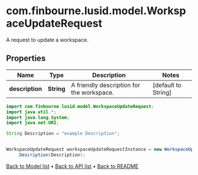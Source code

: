 # com.finbourne.lusid.model.WorkspaceUpdateRequest
A request to update a workspace.

## Properties

Name | Type | Description | Notes
------------ | ------------- | ------------- | -------------
**description** | **String** | A friendly description for the workspace. | [default to String]

```java
import com.finbourne.lusid.model.WorkspaceUpdateRequest;
import java.util.*;
import java.lang.System;
import java.net.URI;

String Description = "example Description";


WorkspaceUpdateRequest workspaceUpdateRequestInstance = new WorkspaceUpdateRequest()
    .Description(Description);
```


[Back to Model list](../README.md#documentation-for-models) &#8226; [Back to API list](../README.md#documentation-for-api-endpoints) &#8226; [Back to README](../README.md)
